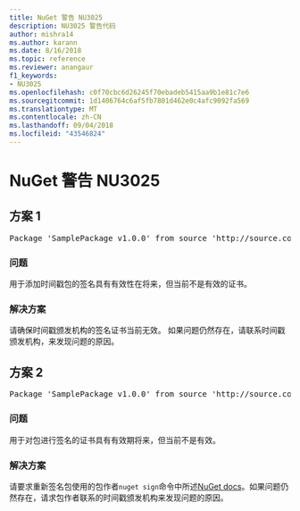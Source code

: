 ```yaml
---
title: NuGet 警告 NU3025
description: NU3025 警告代码
author: mishra14
ms.author: karann
ms.date: 8/16/2018
ms.topic: reference
ms.reviewer: anangaur
f1_keywords:
- NU3025
ms.openlocfilehash: c0f70cbc6d26245f70ebadeb5415aa9b1e81c7e6
ms.sourcegitcommit: 1d1406764c6af5fb7801d462e0c4afc9092fa569
ms.translationtype: MT
ms.contentlocale: zh-CN
ms.lasthandoff: 09/04/2018
ms.locfileid: "43546824"
---
```

# <a name="nuget-warning-nu3025"></a>NuGet 警告 NU3025

## <a name="scenario-1"></a>方案 1

<pre>Package 'SamplePackage v1.0.0' from source 'http://source.com/index.json': The timestamp signing certificate is not yet valid.</pre>

### <a name="issue"></a>问题

用于添加时间戳包的签名具有有效性在将来，但当前不是有效的证书。


### <a name="solution"></a>解决方案

请确保时间戳颁发机构的签名证书当前无效。 如果问题仍然存在，请联系时间戳颁发机构，来发现问题的原因。



## <a name="scenario-2"></a>方案 2

<pre>Package 'SamplePackage v1.0.0' from source 'http://source.com/index.json': The primary signature's timestamp signing certificate is not yet valid.</pre>

### <a name="issue"></a>问题

用于对包进行签名的证书具有有效期将来，但当前不是有效。


### <a name="solution"></a>解决方案

请要求重新签名包使用的包作者`nuget sign`命令中所述[NuGet docs](https://docs.microsoft.com/en-us/nuget/create-packages/sign-a-package)。如果问题仍然存在，请求包作者联系的时间戳颁发机构来发现问题的原因。


